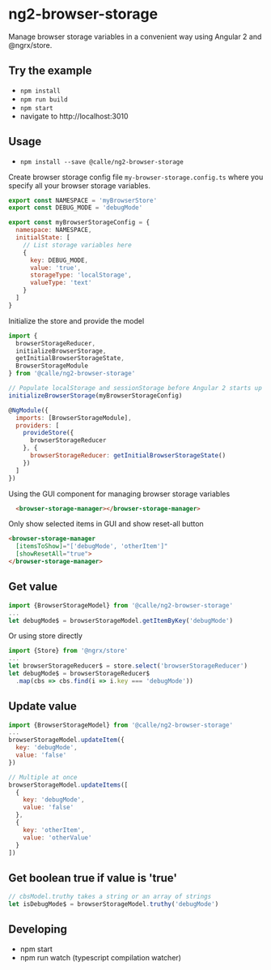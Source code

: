 # ng2-browser-storage

Manage browser storage variables in a convenient way using Angular 2 and @ngrx/store.

## Try the example
- `npm install`
- `npm run build`
- `npm start`
- navigate to http://localhost:3010

## Usage

- `npm install --save @calle/ng2-browser-storage`

Create browser storage config file `my-browser-storage.config.ts` where you specify all your browser storage variables.

```javascript
export const NAMESPACE = 'myBrowserStore'
export const DEBUG_MODE = 'debugMode'

export const myBrowserStorageConfig = {
  namespace: NAMESPACE,
  initialState: [
    // List storage variables here
    {
      key: DEBUG_MODE,
      value: 'true',
      storageType: 'localStorage',
      valueType: 'text'
    }
  ]
}
```

Initialize the store and provide the model

```javascript
import {
  browserStorageReducer,
  initializeBrowserStorage,
  getInitialBrowserStorageState,
  BrowserStorageModule
} from '@calle/ng2-browser-storage'

// Populate localStorage and sessionStorage before Angular 2 starts up
initializeBrowserStorage(myBrowserStorageConfig)

@NgModule({
  imports: [BrowserStorageModule],
  providers: [
    provideStore({
      browserStorageReducer
    }, {
      browserStorageReducer: getInitialBrowserStorageState()
    })
  ]
})
```

Using the GUI component for managing browser storage variables

```html
  <browser-storage-manager></browser-storage-manager>
```

Only show selected items in GUI and show reset-all button

```html
<browser-storage-manager
  [itemsToShow]="['debugMode', 'otherItem']"
  [showResetAll="true">
</browser-storage-manager>
```

## Get value

```javascript
import {BrowserStorageModel} from '@calle/ng2-browser-storage'
...
let debugMode$ = browserStorageModel.getItemByKey('debugMode')
```

Or using store directly

```javascript
import {Store} from '@ngrx/store'
...
let browserStorageReducer$ = store.select('browserStorageReducer')
let debugMode$ = browserStorageReducer$
  .map(cbs => cbs.find(i => i.key === 'debugMode'))
```

## Update value

```javascript
import {BrowserStorageModel} from '@calle/ng2-browser-storage'
...
browserStorageModel.updateItem({
  key: 'debugMode',
  value: 'false'
})

// Multiple at once
browserStorageModel.updateItems([
  {
    key: 'debugMode',
    value: 'false'
  },
  {
    key: 'otherItem',
    value: 'otherValue'
  }
])

```

## Get boolean true if value is 'true'

```javascript
// cbsModel.truthy takes a string or an array of strings
let isDebugMode$ = browserStorageModel.truthy('debugMode')
```

## Developing

- npm start
- npm run watch (typescript compilation watcher)
